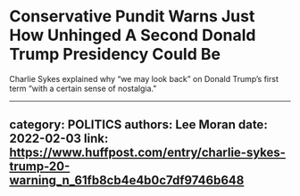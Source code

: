 # Conservative Pundit Warns Just How Unhinged A Second Donald Trump Presidency Could Be

Charlie Sykes explained why “we may look back” on Donald Trump’s first term “with a certain sense of nostalgia."

---
category: POLITICS
authors: Lee Moran
date: 2022-02-03
link: https://www.huffpost.com/entry/charlie-sykes-trump-20-warning_n_61fb8cb4e4b0c7df9746b648
---

